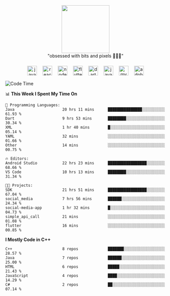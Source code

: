 


  <div align="center">
    
   <img src = "https://i.postimg.cc/W1R4TF4j/d6kpuve-c97567cf-518b-4b86-a271-5c89d88d22f7.gif"  width=150px height=150px />
 </div>

<div align="center">
  "obsessed with bits and pixels 🧑‍💻🎨"
</div>

  ###
<div align="center">
  <img src="https://cdn.jsdelivr.net/gh/devicons/devicon/icons/javascript/javascript-original.svg" height="30" alt="javascript logo"  />
  <img width="10" />
  <img src="https://cdn.jsdelivr.net/gh/devicons/devicon/icons/react/react-original.svg" height="30" alt="react logo"  />
  <img width="10" />
  <img src="https://cdn.jsdelivr.net/gh/devicons/devicon/icons/nodejs/nodejs-original.svg" height="30" alt="nodejs logo"  />
  <img width="10" />
  <img src="https://cdn.jsdelivr.net/gh/devicons/devicon/icons/flutter/flutter-original.svg" height="30" alt="flutter logo"  />
  <img width="10" />
  <img src="https://cdn.jsdelivr.net/gh/devicons/devicon/icons/dart/dart-original.svg" height="30" alt="dart logo"  />
  <img width="10" />
  <img src="https://cdn.jsdelivr.net/gh/devicons/devicon/icons/java/java-original.svg" height="30" alt="java logo"  />
  <img width="10" />
  <img src="https://skillicons.dev/icons?i=mysql" height="30" alt="mysql logo"  />
  <img width="10" />
  <img src="https://skillicons.dev/icons?i=pr" height="30" alt="adobepremierepro logo"  />
</div>




<!--START_SECTION:waka-->
![Code Time](http://img.shields.io/badge/Code%20Time-67%20hrs%2034%20mins-blue)

📊 **This Week I Spent My Time On** 

```text
💬 Programming Languages: 
Java                     20 hrs 11 mins      ███████████████░░░░░░░░░░   61.93 % 
Dart                     9 hrs 53 mins       ████████░░░░░░░░░░░░░░░░░   30.34 % 
XML                      1 hr 40 mins        █░░░░░░░░░░░░░░░░░░░░░░░░   05.14 % 
YAML                     32 mins             ░░░░░░░░░░░░░░░░░░░░░░░░░   01.66 % 
Other                    14 mins             ░░░░░░░░░░░░░░░░░░░░░░░░░   00.75 % 

🔥 Editors: 
Android Studio           22 hrs 23 mins      █████████████████░░░░░░░░   68.66 % 
VS Code                  10 hrs 13 mins      ████████░░░░░░░░░░░░░░░░░   31.34 % 

🐱‍💻 Projects: 
SDK                      21 hrs 51 mins      █████████████████░░░░░░░░   67.04 % 
social_media             7 hrs 56 mins       ██████░░░░░░░░░░░░░░░░░░░   24.34 % 
social-media-app         1 hr 32 mins        █░░░░░░░░░░░░░░░░░░░░░░░░   04.73 % 
simple_api_call          21 mins             ░░░░░░░░░░░░░░░░░░░░░░░░░   01.08 % 
flutter                  16 mins             ░░░░░░░░░░░░░░░░░░░░░░░░░   00.85 % 
```

**I Mostly Code in C++** 

```text
C++                      8 repos             ███████░░░░░░░░░░░░░░░░░░   28.57 % 
Java                     7 repos             ██████░░░░░░░░░░░░░░░░░░░   25.00 % 
HTML                     6 repos             █████░░░░░░░░░░░░░░░░░░░░   21.43 % 
JavaScript               4 repos             ████░░░░░░░░░░░░░░░░░░░░░   14.29 % 
C#                       2 repos             ██░░░░░░░░░░░░░░░░░░░░░░░   07.14 % 
```




<!--END_SECTION:waka-->
